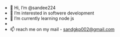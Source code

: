 - 👋 Hi, I’m @sandee224
- 👀 I’m interested in softwere development
- 🌱 I’m currently learning node js
- 
- 📫 reach me on my mail - sandgkp002@gmail.com

<!---
sandee224/sandee224 is a ✨ special ✨ repository because its `README.md` (this file) appears on your GitHub profile.
You can click the Preview link to take a look at your changes.
--->
